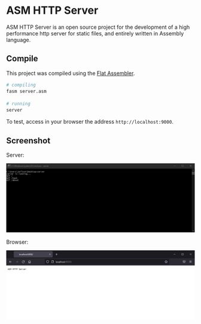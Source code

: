 # ASM HTTP Server

ASM HTTP Server is an open source project for the development of a high performance http server for static files, and entirely written in Assembly language.

## Compile

This project was compiled using the [Flat Assembler](https://flatassembler.net/).

```bash
# compiling
fasm server.asm

# running
server
```

To test, access in your browser the address `http://localhost:9000`.

## Screenshot

Server:

![server](https://github.com/jailson-code/asm-http-server/blob/main/images/server.png)

Browser:

![server](https://github.com/jailson-code/asm-http-server/blob/main/images/browser.png)